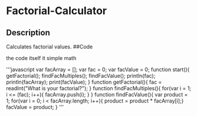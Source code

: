 # Factorial-Calculator
## Description

Calculates factorial values.
##Code

the code itself it  simple math

'''javascript
var facArray = [];
var fac = 0;
var facValue = 0;
function start(){
    getFactorial();
    findFacMultiples();
    findFacValue();
    println(fac);
    println(facArray);
    print(facValue);
}
function getFactorial(){
    fac = readInt("What is your factorial?");
}
function findFacMultiples(){
    for(var i = 1; i <= (fac); i++){
        facArray.push(i);
    }
}
function findFacValue(){
    var product = 1;
    for(var i = 0; i < facArray.length; i++){
        product = product * facArray[i];}
        facValue = product;
}
'''

